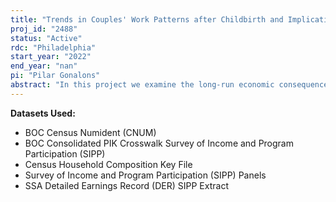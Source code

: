 ```yaml
---
title: "Trends in Couples' Work Patterns after Childbirth and Implications for Inequality: Evidence from the SIPP and Administrative Earnings"
proj_id: "2488"
status: "Active"
rdc: "Philadelphia"
start_year: "2022"
end_year: "nan"
pi: "Pilar Gonalons"
abstract: "In this project we examine the long-run economic consequences of the transition to parenthood from a couple's perspective, with a particular interest in how they have changed over time for different socioeconomic groups and how they contribute to income inequality across households. We use successive panels from the Survey of Income and Program Participation (SIPP) linked to the Detailed Earnings Record (DER), the Numident, and Census Household Composition Key datasets to study how the transition to parenthood shapes within and between household economic inequalities. We use couple-level fixed effects regression models to study how coupled men's and women's earnings change with the transition to parenthood (and how these changes have evolved since the 1980s across different socioeconomic groups) and we use log-linear models and simulation/decomposition methods to study how the economic consequences of parenthood shape family income inequality. These questions represent critical gaps in the literature on gender, work, and family that limit our understanding of how family decision-making is shaped by changing norms and institutions and in turn how these processes play into increasing income inequality across households. We expect that the economic consequences of parenthood have declined most rapidly for highly skilled women, who have most incentives to stay attached to the labor force after parenthood, and that those changes might have contributed to exacerbate income inequality across households."
---
```


**Datasets Used:**

  - BOC Census Numident (CNUM) 
  - BOC Consolidated PIK Crosswalk Survey of Income and Program Participation (SIPP) 
  - Census Household Composition Key File 
  - Survey of Income and Program Participation (SIPP) Panels 
  - SSA Detailed Earnings Record (DER) SIPP Extract 

